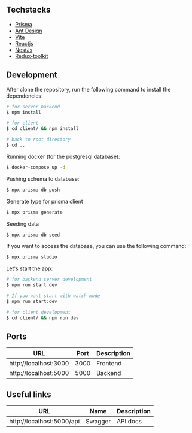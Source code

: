 ## Techstacks

- [Prisma](https://prisma.io)
- [Ant Design](https://ant.design/)
- [Vite](https://vitejs.dev/guide/)
- [Reactjs](https://react.dev/)
- [NestJs](https://nestjs.com/)
- [Redux-toolkit](https://redux-toolkit.js.org/)

## Development

After clone the repository, run the following command to install the dependencies:

```bash
# for server backend
$ npm install

# for client
$ cd client/ && npm install

# back to root directory
$ cd ..
```

Running docker (for the postgresql database):

```bash
$ docker-compose up -d
```

Pushing schema to database:

```bash
$ npx prisma db push
```

Generate type for prisma client

```bash
$ npx prisma generate
```

Seeding data

```bash
$ npx prisma db seed
```

If you want to access the database, you can use the following command:

```bash
$ npx prisma studio
```

Let's start the app:

```bash
# for backend server development
$ npm run start dev

# If you want start with watch mode
$ npm run start:dev

# for client development
$ cd client/ && npm run dev

```

## Ports

| URL                   | Port | Description |
| --------------------- | ---- | ----------- |
| http://localhost:3000 | 3000 | Frontend    |
| http://localhost:5000 | 5000 | Backend     |

## Useful links

| URL                       | Name    | Description |
| ------------------------- | ------- | ----------- |
| http://localhost:5000/api | Swagger | API docs    |
